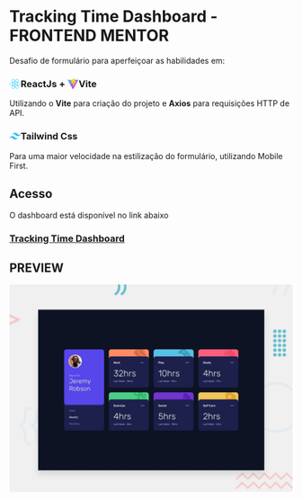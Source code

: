 # Tracking Time Dashboard - FRONTEND MENTOR
Desafio de formulário para aperfeiçoar as habilidades em:
### <p style="display: flex; align-item: center;"><img src="https://raw.githubusercontent.com/devicons/devicon/refs/heads/master/icons/react/react-original.svg" width="20px">ReactJs +&nbsp;<img src="https://raw.githubusercontent.com/devicons/devicon/refs/heads/master/icons/vitejs/vitejs-original.svg" width="20px"/>Vite</p>
Utilizando o <b> Vite</b> para criação do projeto e <b>Axios</b> para requisições HTTP de API.

### <p style="display: flex; align-item: center;"><img src="https://raw.githubusercontent.com/devicons/devicon/refs/heads/master/icons/tailwindcss/tailwindcss-original.svg" width="20px">  Tailwind Css</p>
Para uma maior velocidade na estilização do formulário, utilizando Mobile First.

## Acesso
O dashboard está disponível no link abaixo
</br>

### <a href= "https://thejrodrigues.github.io/tracking-dashboard/">Tracking Time Dashboard</a>

## PREVIEW
<img src="public/assets/images/desktop-preview.jpg" width="700px" alt= "design da landing page" />
